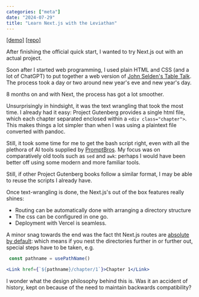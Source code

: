 ```yaml
---
categories: ["meta"]
date: "2024-07-29"
title: "Learn Next.js with the Leviathan"
---
```


[[demo]](https://leviathan-five.vercel.app/)
[[repo]](https://github.com/3willows/leviathan)

After finishing the official quick start, I wanted to try Next.js out with an actual project.

Soon after I started web programming, I used plain HTML and CSS (and a lot of ChatGPT) to put together a web version of [John Selden's Table Talk](https://3willows.github.io/johnSeldenTableTalk/).  The process took a day or two around new year's eve and new year's day.

8 months on and with Next, the process has got a lot smoother.

Unsurprisingly in hindsight, it was the text wrangling that took the most time.  I already had it easy: Project Gutenberg provides a single html file, which each chapter separated enclosed within a ```<div class="chapter">```.  This makes things a lot simpler than when I was using a plaintext file converted with pandoc.

Still, it took some time for me to get the bash script right, even with all the plethora of AI tools supplied by [PromptBros](https://promptbros.ai/).  My focus was on comparatively old tools such as ```sed``` and ```awk```: perhaps I would have been better off using some modern and more familiar tools.  

Still, if other Project Gutenberg books follow a similar format, I may be able to reuse the scripts I already have.

Once text-wrangling is done, the Next.js's out of the box features really shines:

- Routing can be automatically done with arranging a directory structure
- The css can be configured in one go.  
- Deployment with Vercel is seamless.

A minor snag towards the end was the fact tht Next.js routes are [absolute by default](https://stackoverflow.com/questions/69084689/relative-routing-in-next-js/78805112#78805112): which means if you nest the directories further in or further out, special steps have to be taken, e.g.

```jsx
 const pathname = usePathName()

<Link href={`${pathname}/chapter/1`}>Chapter 1</Link>
```

I wonder what the design philosophy behind this is.  Was it an accident of history, kept on because of the need to maintain backwards compatibility?